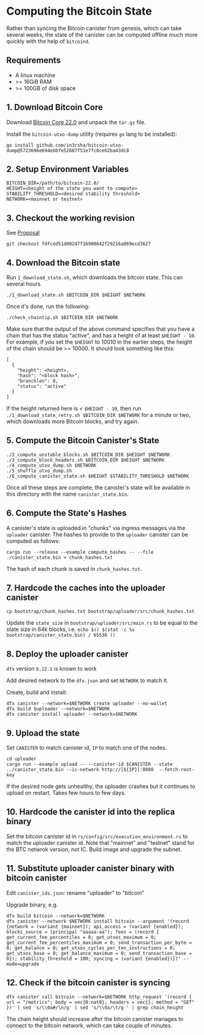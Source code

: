 # Computing the Bitcoin State

Rather than syncing the Bitcoin canister from genesis, which can take several weeks, the state of the canister can be computed offline much more quickly with the help of `bitcoind`.

## Requirements

* A linux machine
* \>= 16GiB RAM
* \>= 100GB of disk space

## 1. Download Bitcoin Core

Download [Bitcoin Core 22.0](https://bitcoin.org/bin/bitcoin-core-22.0/bitcoin-22.0-x86_64-linux-gnu.tar.gz) and unpack the `tar.gz` file.

Install the `bitcoin-utxo-dump` utility (requires `go` lang to be installed):

```
go install github.com/in3rsha/bitcoin-utxo-dump@5723696e694ebbfe52687f51e7fc0ce62ba43dc8
```

## 2. Setup Environment Variables

```
BITCOIN_DIR=/path/to/bitcoin-22.0/
HEIGHT=<height of the state you want to compute>
STABILITY_THRESHOLD=<desired stability threshold>
NETWORK=<mainnet or testnet>
```

## 3. Checkout the working revision
See [Proposal](https://dashboard.internetcomputer.org/proposal/94253)

```
git checkout fdfced51d002d7f16908642f29216a869ecd3627
```

## 4. Download the Bitcoin state

Run `1_download_state.sh`, which downloads the bitcoin state. This can several hours.

```
./1_download_state.sh $BITCOIN_DIR $HEIGHT $NETWORK
```

Once it's done, run the following:

```
./check_chaintip.sh $BITCOIN_DIR $NETWORK
```

Make sure that the output of the above command specifies that you have a chain that has the status "active", and has a height of at least `$HEIGHT - 10`. For example, if you set the `$HEIGHT` to 10010 in the earlier steps, the height of the chain should be >= 10000. It should look something like this:

```
[
  {
    "height": <height>,
    "hash": "<block hash>",
    "branchlen": 0,
    "status": "active"
  }
]
```

If the height returned here is < `$HEIGHT - 10`, then run `./1_download_state_retry.sh $BITCOIN_DIR $NETWORK` for a minute or two, which downloads more Bitcoin blocks, and try again.

## 5. Compute the Bitcoin Canister's State

```
./2_compute_unstable_blocks.sh $BITCOIN_DIR $HEIGHT $NETWORK
./3_compute_block_headers.sh $BITCOIN_DIR $HEIGHT $NETWORK
./4_compute_utxo_dump.sh $NETWORK
./5_shuffle_utxo_dump.sh
./6_compute_canister_state.sh $HEIGHT $STABILITY_THRESHOLD $NETWORK
```

Once all these steps are complete, the canister's state will be available in this directory with the name `canister_state.bin`.

## 6. Compute the State's Hashes

A canister's state is uploaded in "chunks" via ingress messages via the `uploader` canister. The hashes to provide to the `uploader` canister can be computed as follows:

```
cargo run --release --example compute_hashes -- --file ./canister_state.bin > chunk_hashes.txt
```

The hash of each chunk is saved in `chunk_hashes.txt`.

## 7. Hardcode the caches into the uploader canister

```
cp bootstrap/chunk_hashes.txt bootstrap/uploader/src/chunk_hashes.txt
```

Update the `state_size` in `bootstrap/uploader/src/main.rs` to be equal to the state size in 64k blocks, i.e. `echo $(( $(stat -c %s bootstrap/canister_state.bin) / 65536 ))`

## 8. Deploy the uploader canister

`dfx` version `0.12.1` is known to work

Add desired network to the `dfx.json` and set `NETWORK` to match it.

Create, build and install:

```
dfx canister --network=$NETWORK create uploader --no-wallet
dfx build $uploader --network=$NETWORK
dfx canister install uploader --network=$NETWORK
```

## 9. Upload the state

Set `CANISTER` to match canister id, `IP` to match one of the nodes.

```
cd uploader
cargo run --example upload -- --canister-id $CANISTER --state ../canister_state.bin --ic-network http://[${IP}]:8080  --fetch-root-key
```

If the desired node gets unhealthy, the uploader crashes but it continues to upload on restart. Takes few hours to few days.

## 10. Hardcode the canister id into the replica binary

Set the bitcoin canister id in `rs/config/src/execution_environment.rs` to match the uploader canister id. Note that "mainnet" and "testnet" stand for the BTC netwrok version, not IC. Build image and upgrade the subnet.

## 11. Substitute uploader canister binary with bitcoin canister

Edit `canister_ids.json`: rename "uploader" to "bitcoin"

Upgrade binary, e.g.

```
dfx build bitcoin --network=$NETWORK
dfx canister --network $NETWORK install bitcoin --argument '(record {network = (variant {mainnet}); api_access = (variant {enabled}); blocks_source = (principal "aaaaa-aa"); fees = (record { get_current_fee_percentiles = 0; get_utxos_maximum = 0; get_current_fee_percentiles_maximum = 0; send_transaction_per_byte = 0; get_balance = 0; get_utxos_cycles_per_ten_instructions = 0; get_utxos_base = 0; get_balance_maximum = 0; send_transaction_base = 0}); stability_threshold = 100; syncing = (variant {enabled})})' --mode=upgrade
```

## 12. Check if the bitcoin canister is syncing

```
dfx canister call bitcoin --network=$NETWORK http_request '(record { url = "/metrics"; body = vec{0:nat8}; headers = vec{}; method = "GET" })' | sed 's/\\0a#/\n/g' | sed 's/\\0a/\t/g ' | grep chain_height
```

The chain height should increase after the bitcoin canister manages to connect to the bitcoin network, which can take couple of minutes.
